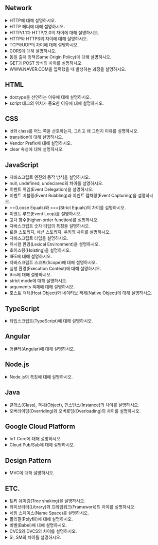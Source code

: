 ## Network

<details><summary>HTTP에 대해 설명하시오.</summary>

> www상에서 클라이언트와 서버 간의 정보를 주고받는 데 사용되는 프로토콜이다. TCP와 UDP를 사용하고 80번 포트를 사용하며 현재 HTTP 버전 2까지 나왔다. HTTP의 대표적인 특징으로는 첫째, 클라이언트의 요청으로 서버와 한번 연결을 맺은 후 서버가 응답하면 연결을 끊어버린다. 연결을 유지하지 않기 때문에 자원을 아낄 수 있지만 연결/해제 과정에서 오버헤드가 발생한다는 단점이 있다. 둘째, 연결이 유지되지 않는 무상태(stateless)의 특징을 가지기 때문에 페이지 리로딩이 발생하면 서버는 클라이언트를 식별할 수 없다. 이를 해결하기 위해 서버에서 쿠키, 세션을 사용하여 클라이언트를 식별하거나 또는 서버의 부담을 줄이기 위해 토큰 기반의 인증 방식을 사용한다. 셋째, HTTP 프로토콜은 상태 코드를 가진다. 클라이언트가 서버에 요청을 하면, 서버는 요청에 대한 결과를 숫자 코드로 반환한다. 대표적으로 400번대는 클라이언트 에러를, 500번대 에러는 서버 에러를 의미한다. 우리가 흔히 보는 404에러가 여기에 속한다. 넷째, 클라이언트가 서버로 요청할 때, 요청의 의미를 표현하기 위한 메서드가 존재한다. 여기에는 대표적으로 get, post, put, delete, patch 등이 있다. 마지막으로 클라이언트와 서버가 요청-응답 과정에서 전달하는 메시지인 헤더이다. 헤더에는 인증 정보를 담고 있는 헤더, 캐시를 다루기 위한 헤더, 쿠키를 설정하기 위한 헤더, CORS를 제어하기 위한 헤더 등 다양한 헤더들이 있다. 이러한 HTTP의 특징을 좀 더 극대화하여 효율적으로 이용하기 위해 만들어진 아키텍처 구조가 있는데 이를 REST라고 한다.

</details>

<details><summary>HTTP 헤더에 대해 설명하시오.</summary>

> HTTP 헤더란 클라이언트와 서버 간의 통신인 요청-응답 과정에서 필요한 정보를 전달하기 위한 수단이다. 크게 요청 헤더와 응답헤더로 나뉘며 용도에 따라 인증 헤더, 캐시 설정 헤더, 캐시 데이터의 유효성 확인을 위한 헤더, 쿠키 설정 헤더, CORS 헤더 등 다양한 헤더들이 있다.

</details>

<details><summary>HTTP/1.1과 HTTP/2.0의 차이에 대해 설명하시오.</summary>

> 먼저, 기존 HTTP 1.1버전의 경우 요청-응답 과정에서 text 기반의 프로토콜을 사용해왔지만 HTTP 2버전에서는 binary 기반의 프로토콜을 사용한다. HTTP/2의 경우 기존의 헤더 필드를 효율적으로 압축하여 프로토콜 오버헤드를 최소화하였다. 그 외에도 서버 푸시 지원 등 지연을 줄이고 성능과 보안 향상을 위한 여러 개선 사항이 있다. HTTP/2는 최신 브라우저에서는 거의 지원하지만 특정 브라우저에서는 호환성 문제가 발생할 수 있다.(IE 기준으로 11 버전에서 부분적으로 지원)

</details>

<details><summary>HTTP와 HTTPS의 차이에 대해 설명하시오.</summary>

> HTTP는 HTTP/1.1 버전 이하 기준으로 텍스트 기반의 프로토콜을 사용한다. 정보를 텍스트로 전송하기 때문에 네트워크에서 이 정보를 몰래 엿볼 수 있다. 이런 보안 문제로 인해 클라이언트가 먼저 서버와 암호화 통신 채널을 설정한 후에 텍스트 기반의 HTTP 메시지를 보내도록 하여 정보 유출을 막도록 보완한 것을 HTTPS라고 한다. 여기서 암호화 채널은 이전에 SSL이라고 불렸던 TLS 프로토콜(SSL은 넷스케이프가 개발한 프로토콜이고 이를 IETF에서 좀 더 보완하고 개선하여 만든 프로토콜이 TLS임)을 사용한다. 클라이언트와 서버는 서로의 TLS 버전을 확인하고 인증서를 사용해 서로 신뢰가 가능한지 먼저 검증한다. 검증이 확인되면 서로 간의 통신에 사용할 암호를 교환하고 이때부터 해당 암호를 사용하여 서로 통신을 하게 된다. HTTPS를 사용함으로써 보안을 높일 수 있는 것은 큰 장점이지만 암호화와 복호화 과정에서 발생하는 오버헤드로 인해 성능 이슈가 발생할 수 있다는 단점이 있다.

</details>

<details><summary>TCP와UDP의 차이에 대해 설명하시오.</summary>

> TCP와 UDP는 네트워크 계층 IP 프로토콜 위에 존재하는 전송 계층 프로토콜이다. TCP와 UDP의 가장 큰 차이는 신뢰성으로 구분된다. TCP는 데이터 신뢰성을 보장하기 위해 누락된 데이터가 있을 경우 이를 처리하기 위한 메커니즘이 존재한다. 이와 달리 UDP의 경우 헤더 구성을 보면 목적지 주소, 데이터 순서, 체크섬과 실데이터 외에는 확인 응답 처리를 위한 내용이 존재하지 않는다. 물론 이로 인해 TCP보다 크기가 작고 가볍기 때문에 송신 속도가 빠르다는 장점이 있지만 일방적으로 데이터를 전송하기 때문에 데이터 손실이 발생할 수 있다. 그래서 데이터 신뢰성이 보장될 필요가 있는 이메일, 파일 전송 등에는 TCP, 데이터 몇개 정도 소실되어도 큰 문제가 되지 않는 실시간 스트리밍, 게임 등에는 UDP가 사용된다.

</details>

<details><summary>CORS에 대해 설명하시오.</summary>

> 브라우저는 동일 출처 정책(same origin policy)로 인해 기본적으로 문서나 스크립트가 다른 출처의 자원과 통신하는 것을 제한한다. 그러나 특정 헤더를 사용하여 이를 허용할 수 있는데 이를 교차 출처 리소스 공유(CORS)라고 한다. CORS를 사용하기 위한 방법으로는 Access-Control-Allow-Origin을 사용하는 것이다. 써드 파트 도메인에서 실행 중인 서버에서 Access-Control-Allow-Origin의 값에 요청을 허용하기 위한 도메인을 설정하거나 모든 타 도메인의 요청을 허용하는 와일드 카드를(\*)를 사용하여 타 도메인의 요청을 허용할 수 있다. 이 때 헤더에 따라 요청-응답 과정이 달라지는데 대표적으로 get, post를 사용할 경우 기본적인 요청-응답의 과정을 거치지만 그외 put, delete, patch 등의 경우 실제 요청이 안전한 요청인지 확인하기 위해 먼저 preflight 요청-응답을 거친 후에 메인 요청-응답이 실행된다.

</details>

<details><summary>동일 출처 정책(Same Origin Policy)에 대해 설명하시오.</summary>

> 동일 출처 정책은 문서나 스크립트가 다른 출처의 리소스와 통신하는 것을 제한하는 보안 방식이다. 이는 잠재적 악성 문서를 격리하여 공격 경로를 줄이는데 도움이 된다.

</details>

<details><summary>GET과 POST 방식의 차이를 설명하시오.</summary>

> GET 방식은 서버에 데이터를 요청할 때 사용하는 HTTP 메서드이다. 데이터를 요청할 때 사용하지만 URI에 쿼리스트링을 사용하여 서버에 데이터를 전달할 수 있다. 또 다른 특징으로는 캐시가 가능하고 브라우저 히스토리에 기록이 남는다. 이와 달리 POST 방식은 서버로 데이터를 전달할 때 사용하는 HTTP 메서드이다. 캐시 사용이 불가능하고 데이터 길이에 제한이 없다. 데이터를 서버에 전달할 때는 바디에 담겨 전송된다. POST 방식은 데이터를 바디에 담아 서버에 보내기 때문에 URI에 데이터가 노출되지 않는다는 점에서 GET 방식보다 상대적으로 안전하다.

</details>

<details><summary>WWW<span>.</span>NAVER<span>.</span>COM을 입력했을 때 발생하는 과정을 설명하시오.</summary>

> 브라우저는 도메인에 상응하는 IP 주소를 찾기 위해 먼저 캐시에 저장된 DNS 기록이 있는지 확인한다. 이때 브라우저 캐시부터 OS 캐시, 라우터 캐시, ISP의 서버 캐시 순서로 DNS 기록을 조회한다. 만약 ISP 캐시에도 존재하지 않는다면 ISP 서버는 재귀적으로 도메인 아키텍처에 따라 나뉘어진 각 루트 네임 서버, 탑 레벨 도메인에 해당하는 .com 네임 서버, 세컨드 레벨 도메인인 naver에 해당하는 네임 서버, 써드 레벨 도메인인 www.에 해당하는 네임 서버를 순서대로 확인한다. 이 모든 과정을 거치고 DNS 기록을 찾게되면 다시 브라우저에 IP 주소를 보낸다. IP 주소를 전달 받은 브라우저는 IP 주소에 해당하는 서버와 통신하기 위해 TCP/IP 3 way handshake를 시작한다. TCP/IP 3 way handshake가 무사히 끝나면 브라우저는 서버에 HTTP 요청을 보낸다. 서버는 HTTP 요청을 처리하고 요청에 따른 필요한 html, css, javascript과 같은 데이터를 보낸다. 데이터를 전달 받은 브라우저는 html과 css, javascript를 파싱하여 DOM 트리, CSSOM 트리, AST 트리를 만들고 렌더링이 시작해 사용자가 볼 수 있는 화면을 나타낸다.

</details>

## HTML

<details><summary>doctype을 선언하는 이유에 대해 설명하시오.</summary>

> doctype은 웹 브라우저가 HTML 문서를 읽어낼 때 그 문서가 어떤 문서 형식을 따르고 있는지 명시적으로 웹브라우저에 알리는 방법이다. 웹 브라우저는 문서 내의 doctype 선언이 존재하는지, 선언되었다면 어떤 버전이 선언되었는지에 따라 레이아웃 엔진의 렌더링 방식을 결정한다. 여기에는 quirks mode, almost standards mode, standards mode 3가지 방식이 있는데 quirks mode는 IE5 이하 버전처럼 오래된 레거시 웹페이지들의 하위 호환성을 유지하기 위한 목적으로 옛 버전 기준에 따라 문서를 렌더링하고 almost standards mode는 일부를 제외하고 HTML5 표준에 따라 문서를 렌더링한다. 그리고 마지막으로 standards mode는 HTML5 표준을 엄격히 따라 문서를 렌더링한다.

</details>

<details><summary>script 태그의 위치가 중요한 이유에 대해 설명하시오.</summary>

> script 태그 위치에 따라 렌더링 경로 최적화에 영향을 미치기 때문이다. 브라우저의 일부인 HTML 파서는 script 태그를 만나면 DOM 생성 프로세스를 중지하고 자바스크립트 엔진에 제어 권한을 넘긴다. 자바스크립트 엔진이 스크립트의 코드를 실행 완료하면 브라우저는 중지했던 시점부터 DOM 생성을 재개한다. 이러한 이유로 script 태그를 먼저 실행하게 되면 초기 렌더링도 지연되기 때문에 script 태그를 body 태그가 끝나는 지점에 두는 것이 좋다.

</details>

## CSS

<details><summary>id와 class를 어느 쪽을 선호하는지, 그리고 왜 그런지 이유를 설명하시오.</summary>

> class를 선호하는 편이다. 왜냐하면 먼저 코드를 작성하다 보면 나중에 재사용할 가능성도 있고 또한 id와 class를 같이 사용할 경우 캐스케이딩이 복잡해질 수도 있다. 그리고 마지막으로 id를 사용하면 자바스크립트에서 글로벌 변수가 생성되기 때문에 네임스페이스가 더러워지고 디버깅이 어려워지기 때문에 id보다는 class를 선호한다.

</details>

<details><summary>transition에 대해 설명하시오.</summary>

> CSS3 스펙의 일부로 CSS의 프로퍼티 값이 바뀌었을 때 원래 값에서 바뀐 값으로의 전환을 부드럽게 표현하는 기능이다.

</details>

<details><summary>Vendor Prefix에 대해 설명하시오.</summary>

> CSS3 스펙의 일부로 CSS의 프로퍼티 값이 바뀌었을 때 원래 값에서 바뀐 값으로의 전환을 부드럽게 표현하는 기능이다.

</details>

<details><summary>clear 속성에 대해 설명하시오.</summary>

> 특정 엘리먼트의 좌우에 float된 요소가 위치하지 않도록 제한하는 css 속성이다. 주로 부모 컨테이너가 자식 요소들의 높이를 반영하지 못할 때 div 태그에 clear:both를 사용하여 부모 컨테이너가 이를 반영하도록 할 때 사용한다.

</details>

## JavaScript

<details><summary>자바스크립트 엔진의 동작 방식을 설명하시오.</summary>

> 현대의 웹브라우저를 기준으로 자바스크립트 엔진은 코드를 파싱(구문 분석)하고 추상 구문 트리(Abstract Syntax Tree)를 생성한다. 추상 구문 트리가 생성되면 인터프리터는 이에 기초하여 중간 언어(IR, intermediate representation)인 바이트 코드를 생성한다. 이렇게 생성된 바이트 코드는 다시 컴파일 과정을 거쳐 고도로 최적화된 기계어 코드로 변환되어 실행된다.

</details>
<details><summary>null, undefined, undeclared의 차이를 설명하시오.</summary>

> undefined는 접근 가능한 스코프에 변수가 선언되었으나 현재 아무런 값이 할당되지 않은 상태를 나타내는 특수 값이고, undeclared는 접근 가능한 스코프에 변수 자체가 선언조차 되지 않았음을 나타낸다. 그리고 마지막으로 null은 값이 없음을 명시적으로 나타내기 위한 특수 값이다.

</details>
<details><summary>이벤트 위임(Event Delegation)을 설명하시오.</summary>

> 이벤트 위임이란 다수의 자식 요소에 각각 이벤트 핸들러를 바인딩하는 대신 하나의 부모 요소에 이벤트 핸들러를 바인딩하여 자식 요소의 이벤트를 처리하는 테크닉이다. 브라우저에서 click과 같은 이벤트가 발생하였을 때 이벤트 버블링이 발생한다는 특징을 이용한 것으로 이벤트 핸들러의 바인딩 수의 증가에 따른 성능상 이슈, 코드의 장황함을 해결할 수 있다.

</details>
<details><summary>이벤트 버블링(Event Bubbling)과 이벤트 캡처링(Event Capturing)을 설명하시오.</summary>

> 이벤트 버블링이란 요소가 중첩된 구조에서 이벤트가 발생하였을 때 중첩 구조의 자식 요소에서 부모 요소의 방향으로 이벤트가 전파되는 것을 의미한다. 반대로 이벤트 캡처링이란 중첩 구조의 부모 요소에서 자식 요소의 방향으로 이벤트가 전파되는 것을 의미힌다.

</details>
<details><summary>==(Loose Equals)와 ===(Strict Equals)의 차이를 설명하시오.</summary>

> 값의 동등 여부를 확인할 때 ==는 값의 타입 강제 변환을 허용하여 비교하지만 ===는 값의 타입 강제 변환을 허용하지 않고 비교한다.

</details>
<details><summary>이벤트 루프(Event Loop)를 설명하시오.</summary>

> 호출 스택(Call Stack)과 작업 큐(Task Queue)의 상태를 확인하여 호출 스택이 비어있을 때마다 작업 큐에서 대기하고 있는 이벤트 핸들러를 호출 스택에 추가하여 실행하는 메커니즘이다.

</details>
<details><summary>고차 함수(higher-order function)를 설명하시오.</summary>

> 고차 함수는 함수를 인자로 전달받거나 함수를 결과로 반환하는 함수를 말한다. 즉, 고차 함수는 인자로 받은 함수를 필요한 시점에 호출하거나 클로저를 생성하여 반환한다. 자바스크립트의 함수는 일급 객체이므로 값처럼 인자로 전달할 수 있으며 반환할 수도 있다.

</details>
<details><summary>자바스크립트 숫자 타입의 특징을 설명하시오.</summary>

> 숫자를 byte, short, int, long이라는 4가지 타입으로 나타내는 자바와 달리 자바스크립트는 모든 숫자를 number라는 하나의 타입으로 표현하며 배정밀도 방식의 부동 소수점 표현을 사용한다는 특징이 있다. 배정밀도 방식을 사용한다는 특징 때문에 대부분의 십진 소수를 이진수로 표현할 수 없기 없으며 실제로 저장되는 값은 근삿값이 되된다 또한 정수의 안전 범위는 약 -9천조에서 +9천조 사이이지만 비트 연산처럼 32bit 숫자에만 가능한 연산을 할 경우 실제 범위는 약 -21억에서 +21억 사이로 줄어든다. 만약 동등 비교를 하거나 큰 수를 다루어야 한다면 이를 주의할 필요가 있다. 동등 비교 처리는 ECMAScript 6을 지원하는 브라우저의 경우 Number.EPSILON을 사용하고 아닐 경우 폴리필을 사용하여 이를 해결할 수 있고 큰 수 처리는 데이터베이스의 64bit ID와 같은 데이터를 처리할 때는 데이터 전송 시 string type으로 바꾸어 처리하고 그 외에는 BigInteger.js와 같은 큰 수 유틸리티를 사용하는 방법이 있다.

</details>
<details><summary>로컬 스토리지, 세션 스토리지, 쿠키의 차이를 설명하시오.</summary>

> 먼저 로컬 스토리지와 세션 스토리지는 웹 브라우저 측에 있는 저장 공간이다. 쿠키와 달리 상대적으로 용량이 크고 도메인마다 저장소가 별개로 존재하며 서버와 상관없이 브라우저 측에서 DOM API를 통해 사용이 가능하다. 둘의 차이점은 로컬 스토리지의 용량이 세션 스토리지보다 더 크다는 점과 로컬 스토리지는 저장 데이터의 만료 기간이 없지만 세션 스토리지는 해당 브라우저를 닫으면 데이터도 사라진다는 점이다. 이들과 달리 쿠키는 서버에 접속한 클라이언트에게 서버가 발급하는 작은 기록 정보 파일이다. 발급된 쿠키는 클라이언트 컴퓨터에 저장이 되는데 앞의 두 웹스토리지와 달리 쿠키당 4096자(4kb)로 크기가 가장 작다. 또한 쿠키는 만료 기간을 설정할 수 있으며. 서버는 클라이언트가 요청할 때마다 클라이언트가 보내는 쿠키에 담긴 정보를 읽어 클라이언트를 식별하고 맞춤화된 서비스를 제공한다.

</details>
<details><summary>자바스크립트 타입을 설명하시오.</summary>

> 자바스크립트는 느슨한 타입 언어이다. 런타임에서 동적으로 타입 결정이 처리되기 때문에 변수를 선언할 때 변수에 할당되는 값의 타입을 미리 지정할 필요가 없다. 자바스크립트에는 총 7개의 타입이 있으며 크게 기본 타입과 참조 타입으로 분류된다. 기본 타입에는 null, undefined, boolean, number, string, symbol(ES6+)가 있으며, 참조 타입에는 object(array, function, date, etc.)가 있다.

</details>
<details><summary>렉시컬 환경(Lexical Environment)을 설명하시오.</summary>

> 렉시컬 환경은 프로그래머들이 작성한 코드가 위치하는 환경으로 코드(변수, 함수 등)가 외관상으로 어디에 위치해 있는가, 주변 코드와는 어떤 관계를 가지고 있는가를 의미한다. 자바스크립트 엔진은 렉시컬 환경을 반영하여 AST를 생성하고 프로그래머가 작성한 코드를 기계어로 변환하고 물리적 메모리에 할당한다. 이 때 렉시컬 환경에 기초하여 결정된 변수와 함수의 유효범위가 결정되는데 렉시컬 스코프(Lexical Scope)라고 한다.

</details>
<details><summary>호이스팅(Hoisting)을 설명하시오.</summary>

> 변수와 함수 선언이 코드 최상단으로 끌어올려지는 것처럼 보이는 현상을 호이스팅이라고 한다. 그러나 실제로는 자바스크립트 엔진은 코드를 실행 하기 전에 실행 환경(Execution Context), 더 구체적으로 말하자면 실행 환경 내의 변수 환경(Variable Environment)을 생성하는 과정에서 렉시컬 환경(Lexical Environment)에 기초하여 선언된 변수와 함수를 메모리에 할당한다. 이 때 선언된 변수와 함수는 이미 메모리에 할당되어있기 때문에 엔진은 코드를 실행하는 동안 코드의 순서에 상관없이 변수와 함수에 접근할 수 있다.

</details>
<details><summary>IIFE에 대해 설명하시오.</summary>

> 함수를 정의하고 즉시 실행하는 함수 표현을 의미힌다. ()로 함수를 감싸면 함수를 표현식으로 바꾸는데, "(fucntion foo(){})()" 또는 "(function foo(){}())"처럼 마지막에 또 다른 ()를 붙이면 함수를 실행할 수 있다. 이는 전역 스코프에 불필요한 변수를 추가해서 전역 네임 스페이스를 오염시키는 것을 방지하고 IIFE 내부의 변수에 대한 외부의 접근을 막는데 사용된다.

</details>

<details><summary>자바스크립트 스코프(Scope)에 대해 설명하시오.</summary>

> 스코프란 변수 또는 함수가 유효하게 사용될 수 있는 영역을 말한다. 자바스크립트에는 전역 스코프와 함수 스코프, 블록 스코프, 렉시컬 스코프라는 개념이 존재한다. 먼저 전역 스코프는 전체 프로그램 어디에서도 접근할 수 있는 영역이다. 전역 스코프는 자바스크립트 엔진이 초기에 생성한 전역 객체를 참조한다. 웹브라우저에서는 window 객체, node.js에서는 global객체가 이에 해당하며 전역 스코프에 선언된 함수, 변수는 이들 전역 객체에 등록이 된다. 다음으로, 함수 스코프는 함수 단위로 스코프를 생성하는 것으로 함수를 실행할 때마다 엔진이 실행 환경 만드는 과정에서 스코프를 생성한다. 블록 스코프는 중괄호 {}를 사용하여 스코프를 생성하는 것으로 try catch의 catch, with, let, const가 함께 사용되었을 떄 블록 스코프가 생성된다. 마지막으로는 렉시컬 스코프가 있다. 렉시컬 스코프란 렉시컬 환경을 기초하여 생성되는 스코프로 함수를 선언한 시점에 상위 스코프가 결정된다. 함수를 어디에서 호출하였는지는 스코프 결정에 아무런 의미를 주지 않는다. 렉시컬 스코프는 정적 스코프로도 불린다.

</details>

<details><summary>실행 환경(Execution Context)에 대해 설명하시오.</summary>

> 실행 컨텍스트는 실행 가능한 코드가 실행되기 위해 필요한 환경이다. 여기서 실행 가능한 코드란 전역 코드, Eval 코드, 함수 코드를 말한다. 일반적으로 실행 가능한 코드는 전역 코드와 함수 내 코드이다. 자바스크립트 엔진은 코드를 실행하기 위하여 실행에 필요한 여러가지 정보를 알고 있어야 한다. 실행에 필요한 여러가지 정보로는 변수, 함수, 스코프, this 등이 이에 해당한다. 이와 같이 실행에 필요한 정보를 형상화하고 구분하기 위해 자바스크립트 엔진은 실행 컨텍스트를 물리적 객체의 형태로 구현하여 관리한다.

</details>

<details><summary>this에 대해 설명하시오.</summary>

> 실행 컨텍스트가 생성되는 과정에서 자바스크립트 엔진이 특정 객체에 바인딩하는 특수한 키워드이다. 함수 호출 방식에 의해 this에 바인딩할 어떤 객체가 동적으로 결정된다. 먼저 전역 함수와 함수의 내부 함수 호출의 경우 this는 전역객체에 바인딩되고 함수가 메소드로서 호출되었을 때는 해당 메소드를 가진 객체에 바인딩 된다. new를 사용하여 생성자 함수를 호출할 경우에는 this는 생성자 함수가 실행되기 전에 만들어지는 빈 객체에 바인딩되는데 이 this를 사용하여 동적으로 프로퍼티나 메소드를 생성할 수 있다. 자바스크립트는 엔진이 결정하는 this 바인딩을 명시적으로 결정할 수 있는 메소드를 제공하는데 apply, call, bind 메소드가 이에 해당한다.

</details>

<details><summary>strict mode에 대해 설명하시오.</summary>

> strict mode는 자바스크립트가 기존에 묵인했던 에러들에 대해 에러 메시지를 발생시키는 기능으로 ES5에서 추가되었다. 이는 자바스크립트 언어의 엄격한 문법 규칙을 적용하여 기존에는 무시되었던 오류를 발생시킬 가능성이 있는 코드나 자바스크립트 엔진의 최적화 작업에 문제를 일으킬 수 있는 코드에 대해 명시적인 에러를 발생시킨다. strict mode가 발생시키는 에러로는 선언하지 않은 변수를 참조하면 발생하는 ReferenceError, 중복된 함수 파라미터 이름을 사용하면 발생하는 SyntaxError 등이 있다. 참고로 IE 9 이하는 지원하지 않는다.

</details>

<details><summary>arguments 객체에 대해 설명하시오.</summary>
    
> arguments 객체는 함수에 전달된 인수를 가진 Array 형태의 객체로 실행 컨텍스트가 만들어지는 과정에서 자바스크립트 엔진이 생성한다. arguments 객체는 유사 배열 객체라고도 불리며 Array에 존재하는 length 프로퍼티를 가지고 있다.

</details>

<details><summary>호스트 객체(Host Object)와 네이티브 객체(Native Object)에 대해 설명하시오.</summary>
    
> 네이티브 객체는 ECMAScript 명세에 정의된 객체로 애플리케이션 전역에 공통된 기능을 제공한다. 애플리케이션의 환경과 관계없이 언제나 사용할 수 있으며 Object, String, Number, Function, Array, RegExp, Date, Math와 같은 객체 생성에 관계가 있는 함수 객체와 메소드로 구성된다. 이와 달리 호스트 객체(Host object)는 브라우저 환경에서 제공하는 window, XmlHttpRequest, HTMLElement 등의 DOM 노드 객체와 같이 호스트 환경에 정의된 객체를 말한다. 호스트 객체는 동작하는 환경에 따라 다른데 브라우저 외부에서 동작하는 Node.js같은 경우 다른 호스트 객체를 사용한다.

</details>

## TypeScript

<details><summary>타입스크립트(TypeScript)에 대해 설명하시오. </summary>

> 타입스크립트는 자바스크립트의 기능을 포함한 확장 언어이다. 타입스크립트로 작성된 코드는 트랜스파일링을 거쳐 자바스크립트 코드로 변환되어 런타임에서 실행된다. ES6나 ES5로도 작성할 수 있지만, 생산성을 고려할 때 타입스크립트로 작성하는 것이 이점이 많다. 예를 들어 타입스크립트는 타입을 지원한다. 에러가 발생할 수 있는 코드는 컴파일 단계에서 미리 검출할 수 있으며, 런타임에 발생할 수 있는 에러를 미리 방지할 수 있다. 또한 IDE에서 지원할 수 있는 기능을 사용하여 인자의 개수가 잘못되거나 다른 타입의 인자를 전달해도 에러를 표시할 수 있다. 그 외에도 인터페이스, 데코레이터, 제네릭 등 다양한 키워드를 추가적으로 제공한다.

</details>

## Angular

<details><summary>앵귤러(Angular)에 대해 설명하시오.</summary>

> 앵귤러는 구글에서 주관하는 오픈소스 SPA 웹 프레임워크이다. 과거 AngularJS의 아키텍처를 개선한 것으로 앵귤러 2부터 시작하여 현재는 앵귤러 7 버전까지 나왔다. 내부적으로는 기본적으로 자바스크립트의 확장된 언어 버전인 타입스크립트를 사용하고 있다.

</details>

## Node.js

<details><summary>Node.js의 특징에 대해 설명하시오.</summary>

> Node.js는 구글 크롬의 V8 엔진을 기반으로 만들어진 자바스크립트 런타임이다. V8 엔진 자체는 싱글 스레드이지만 내부적으로 이벤트 루프를 두어(libuv라이브러리가 그 구현체) 백그라운드에서 I/O를 처리함으로써 고성능의 비동기 I/O를 지원한다. 또한 싱글 스레드를 사용하기 때문에 쓰레드 생성에 발생하는 오버헤드가 적어 가볍고 빠르다. 그러나 싱글 스레드를 사용하기 때문에 mp3 인코딩처럼 많은 연산으로 처리 시간이 길어질 경우 전체 서버 처리에 영향(서버가 다른 처리를 못함)을 주기 때문에 CPU 소모가 큰 작업 수행에는 적합하지 않다.

</details>

## Java

<details><summary>클래스(Class), 객체(Object), 인스턴스(Instance)의 차이를 설명하시오.</summary>

> 먼저 객체는 현실 세계의 실체를 소프트웨어에서 다루기 위해 이들을 추상화하고 상태와 행위를 가진 독립적인 단위로 나타낸 것이고 다음으로 클래스는 객체가 가진 상태와 행위를 정의하여 객체를 생성하기 위한 하나의 틀로 자바에서는 class라는 키워드를 사용한다. 마지막으로 인스턴트는 클래스를 통해 생성되어 메모리에 할당된 객체를 부르는 표현이다.

</details>

<details><summary>오버라이딩(Overriding)와 오버로딩(Overloading)의 차이를 설명하시오.</summary>

> 오버라이딩은 상속 관계에 있는 부모 클래스에서 이미 정의된 메소드를 자식 클래스에서 같은 매개변수의 리스트 갖는 메소드로 재정의하는 것을 의미하지만 오버로딩은 한 클래스 내에서 이름은 같지만 서로 다른 매개 변수 항목을 가진 메소드 또는 생성자를 중복하여 정의하는 것을 의미한다.

</details>

## Google Cloud Platform

<details><summary>IoT Core에 대해 설명하시오.</summary>

> 분산된 IoT 기기, 센서 같은 기기들을 서로 연결하고 관리해주는 서비스이다. 동시에 Google Cloud Platform 내의 다양한 서비스 이용을 위한 매개체 역할을 하는 일종의 게이트웨이 역할을 수행하기도 한다. IoT 기기의 데이터는 HTTPS 또는 MQTTS 프로토콜을 통해 IoT Core로 전송되어 IoT Core 내부의 데이터 브로커를 거쳐 대용량 메시지 배포 서비스인 Google Cloud Pub/Sub에 임시 보관된다. 보관된 데이터는 Google Cloud Platform 내 머신러닝, 데이터 시각화, 빅데이터 등 다양한 영역에 활용될 수 있다.

</details>

<details><summary>Cloud Pub/Sub에 대해 설명하시오.</summary>

> Cloud Pub/Sub는 데이터를 일시적으로 저장하여 애플리케이션들이 독립적으로 커뮤니케이션할 수 있도록 돕는 메시지 큐이다. 내부적으로 구독/발행 메커니즘을 사용한다.

</details>

## Design Pattern

<details><summary>MVC에 대해 설명하시오.</summary>

> 애플리케이션을 사용자에게 보여지는 화면인 뷰와 실제 비즈니스 로직이 들어가는 부분인 모델 그리고 뷰와 모델을 연결시켜주는 컨트롤러 세가지의 역할로 구분한 개발 방법론이다. 프로젝트 규모가 커지더라도 뷰 부분과 모델 부분의 분업으로 효율적인 개발이 가능하며 비즈니스 로직이 분리되어 있어 컴포넌트화할 수 있으므로 공통되는 로직의 재사용이 가능하게 되어 생산성이 매우 높아지는 장점이 있다.

</details>

## ETC.

<details><summary>트리 쉐이킹(Tree shaking)을 설명하시오.</summary>

> 트리 쉐이킹이란 자바스크립트 진영에서 흔히 사용되는 용어로 죽은(사용되지 않는) 코드를 제거하는 테크닉이다. 이는 정적 구조의 ES2015 모듈 문법(i.e. import 와 export)에 의존하고 있다. ECMAScript 기반의 Dart, JavaScript, TypeScript와 같은 언어는 컴파일 단계에서 코드를 번들링하는 동안 사용되지 않는 코드를 제거하는 코드 최적화 작업을 수행한다. 여기서 알아두어야 할 점은 트리 쉐이킹은 사용하지 않는 코드를 제거한다기보다는 번들링 과정에서 실제로 사용할 코드만 포함하는 작업이라는 점이다. 즉, 살아 있는 코드 포함 작업이라 할 수 있다.

</details>

<details><summary>라이브러리(Library)와 프레임워크(Framework)의 차이를 설명하시오.</summary>

> 둘의 큰 차이는 이미 만들어진 구조 안에서 코드를 작성하느냐, 아니면 내가 만든 구조에 필요한 기능만 가져와서 사용하느냐의 차이이다. 프레임워크를 사용할 경우 프레임워크가 제시하는 아키텍처를 벗어날 수 없기 때문에 선택의 자유가 제한된다. 그러나 라이브러리의 경우 자신의 코드에 원하는 기능들을 불러와 사용하면 되기 때문에 프레임워크에 비해 선택이 자유롭다.

</details>

<details><summary>네임 스페이스(Name Space)를 설명하시오.</summary>

> 네임 스페이스는 특정 데이터(개체)가 다른 개체와 구분되기 위해 속해 있는 고유의 영역(공간)을 의미한다. 이름 중복으로 발생하는 서로 간의 충돌을 막고 서로를 구분하는 것이 목적으로 같은 데이터라도 어느 영역에 할당하느냐에 따라 다른 의미를 부여할 수 있다. 자바스크립트는 네임 스페이스 기능이 없지만 객체를 사용해서 네임 스페이스 패턴을 구현할 수 있다. jQuery의 경우 \$ 또는 jQuery라는 네임 스페이스를 사용하여 속성 형태로 라이브러리의 모든 기능을 노출한다.

</details>

<details><summary>폴리필(Polyfill)에 대해 설명하시오.</summary>

> 폴리필(polyfill)은 웹 개발에서 기능을 지원하지 않는 웹 브라우저 상의 기능을 구현하는 대체 코드를 말한다. 기능을 지원하지 않는 웹 브라우저에서 원하는 기능을 구현할 수 있다는 장점이 있으나 폴리필 플러그인 로드 때문에 시간과 트래픽이 늘어나고, 브라우저별 기능을 추가하는 것 때문에 코드가 매우 길어지고, 성능이 많이 저하된다는 단점이 있다.

</details>

<details><summary>바벨(Babel)에 대해 설명하시오.</summary>

> Babel은 자바스크립트 컴파일러로서 ECMAScript 6 이상의 최신 자바스크립트 코드를 특정 브라우저 환경에서도 작동될 수 있도록 하위 호환 버전의 자바스크립트 코드로 변환한다.

</details>

<details><summary>CVCS와 DVCS의 차이를 설명하시오.</summary>

> CVCS(중앙 집중식 버전 관리)는 파일을 관리하는 서버가 별도로 있고 클라이언트가 중앙 서버에서 파일을 받아서 사용한다. 그러나 중앙 서버에 문제가 발생하면 다른 사람과의 협업이 불가능하고 백업할 방법이 없다. 또한 중앙 데이터베이스에 하드디스크에 문제가 생기면 프로젝트의 모든 히스토리를 잃게 된다. 이와 달리 DVCS(분산 버전 관리 관리)는 파일을 단순히 받는 차원이 아니라 분산된 개개의 클라이언트가 프로젝트의 히스토리를 모두 복제하여 가지고 있다. 이는 서버에 문제가 발생하여도 다른 클라이언트가 가지고 있는 프로젝트 복제본을 사용하면 되기 때문에 프로젝트를 좀 더 효율적으로 관리할 수 있다.

</details>

<details><summary>SI, SM의 차이를 설명하시오.</summary>

> SI란 System Integration의 약자로 시스템 구축을 의미한다. SI 개발자는 기획, 개발, 설치, 운영, 보수 등 모든 과정에 참여하여 고객이 필요로 하는 시스템을 구축한다. 이와 달리, SM은 System management 약자로 시스템 관리를 의미하는데 SM 개발자는 기존에 만들어진 시스템을 관리하며 필요에 따라 추가 개발을 하기도 한다.

</details>
